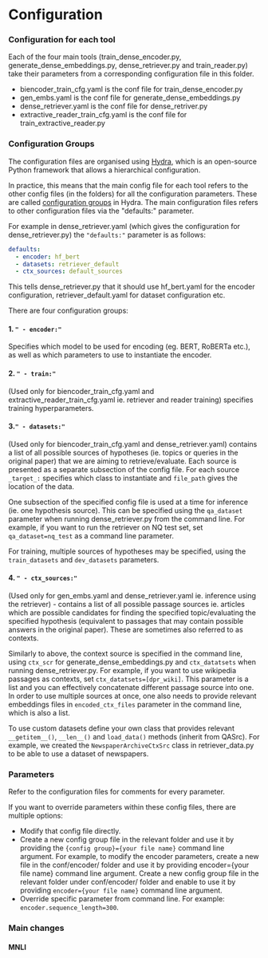 # Configuration


### Configuration for each tool

Each of the four main tools (train_dense_encoder.py, generate_dense_embeddings.py, dense_retriever.py and train_reader.py) take their parameters from a corresponding configuration file in this folder. 
* biencoder_train_cfg.yaml is the conf file for train_dense_encoder.py
* gen_embs.yaml is the conf file for generate_dense_embeddings.py
* dense_retriever.yaml is the conf file for dense_retriver.py
* extractive_reader_train_cfg.yaml is the conf file for train_extractive_reader.py

### Configuration Groups
The configuration files are organised using [Hydra](https://github.com/facebookresearch/hydra), which is an open-source Python
framework that allows a hierarchical configuration. 

In practice, this means that the main config file for each tool refers to the other config files (in the folders) for all the configuration parameters. These are called [configuration groups](https://hydra.cc/docs/tutorials/structured_config/config_groups) in Hydra. The main configuration files refers to other configuration files via the "defaults:" parameter.

For example in dense_retriever.yaml (which gives the configuration for dense_retriever.py) the `"defaults:"` parameter is as follows:

```yaml
defaults:
  - encoder: hf_bert
  - datasets: retriever_default
  - ctx_sources: default_sources
```
This tells dense_retriever.py that it should use hf_bert.yaml for the encoder configuration, retriever_default.yaml for dataset configuration etc. 

There are four configuration groups:
#### 1. `" - encoder:"` 
Specifies which model to be used for encoding (eg. BERT, RoBERTa etc.), as well as which parameters to use to instantiate the encoder.

#### 2. `" - train:"` 
(Used only for biencoder_train_cfg.yaml and extractive_reader_train_cfg.yaml ie. retriever and reader training) specifies training hyperparameters.  

#### 3.`" - datasets:"` 
(Used only for biencoder_train_cfg.yaml and dense_retriever.yaml) contains a list of all possible sources of hypotheses (ie. topics or queries in the original paper) that we are aiming to retrieve/evaluate. Each source is presented as a separate subsection of the config file.
For each source `_target_:` specifies which class to instantiate and `file_path` gives the location of the data.

One subsection of the specified config file is used at a time for inference (ie. one hypothesis source). This can be specified using the `qa_dataset` parameter when running dense_retriever.py from the command line. For example, if you want to run the retriever on NQ test set, set `qa_dataset=nq_test` as a command line parameter.

For training, multiple sources of hypotheses may be specified, using the `train_datasets` and `dev_datasets` parameters. 


#### 4. `" - ctx_sources:"` 
(Used only for gen_embs.yaml and dense_retriever.yaml ie. inference using the retriever) - contains a list of all possible passage sources ie. articles which are possible candidates for finding the specified topic/evaluating the specified hypothesis (equivalent to passages that may contain possible answers in the original paper). These are sometimes also referred to as contexts.

Similarly to above, the context source is specified in the command line, using `ctx_scr` for generate_dense_embeddings.py and `ctx_datatsets` when running dense_retriever.py. For example, if you want to use wikipedia passages as contexts, set `ctx_datatsets=[dpr_wiki]`.
This parameter is a list and you can effectively concatenate different passage source into one. In order to use multiple sources at once, one also needs to provide relevant embeddings files in `encoded_ctx_files` parameter in the command line, which is also a list.

To use custom datasets define your own class that provides relevant `__getitem__()`, `__len__()` and `load_data()` methods (inherit from QASrc). For example, we created the `NewspaperArchiveCtxSrc` class in retriever_data.py to be able to use a dataset of newspapers.


### Parameters 
Refer to the configuration files for comments for every parameter.

If you want to override parameters within these config files, there are multiple options: 
* Modify that config file directly.
* Create a new config group file in the relevant folder and use it by providing the `{config group}={your file name}` command line argument. For example, to modify the encoder parameters, create a new file in the conf/encoder/ folder and use it by providing encoder={your file name} command line argument. Create a new config group file in the relevant folder under  conf/encoder/ folder and enable to use it by providing `encoder={your file name}` command line argument.
* Override specific parameter from command line. For example: `encoder.sequence_length=300`.


### Main changes

#### MNLI



